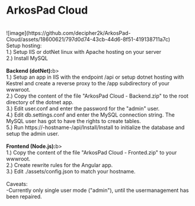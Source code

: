 # ArkosPad Cloud
<br>
![image](https://github.com/decipher2k/ArkosPad-Cloud/assets/18600621/797d0d74-43cb-44d6-8f51-419138711a7c)

<br>
<b></b>Setup hosting:</b><br>
1.) Setup IIS or dotNet linux with Apache hosting on your server<br>
2.) Install MySQL<br>
<br>
<b>Backend (dotNet):</b>b><br>
1.) Setup an app in IIS with the endpoint /api or setup dotnet hosting with Kestrel and create a reverse proxy to the /app subdirectory of your wwwroot.<br>
2.) Copy the content of the file "ArkosPad Cloud - Backend.zip" to the root directory of the dotnet app.<br>
3.) Edit user.conf and enter the password for the "admin" user.<br>
4.) Edit db.settings.conf and enter the MySQL connection string. The MySQL user has got to have the rights to create tables.<br>
5.) Run https://-hostname-/api/Install/Install to initialize the database and setup the admin user.<br>
<br>
<b>Frontend (Node.js):</b>b><br>
1.) Copy the content of the file "ArkosPad Cloud - Fronted.zip" to your wwwroot.<br>
2.) Create rewrite rules for the Angular app.<br>
3.) Edit ./assets/config.json to match your hostname.
<br><br>
Caveats:<br>
-Currently only single user mode ("admin"), until the usermanagement has been repaired.
